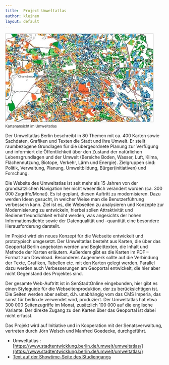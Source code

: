 ```yaml
---
title:  Project Umweltatlas
author: kleinen
layout: default
---
```


![Umweltatlas](./img/2012ani_802_versorgungsanteile2005.jpg)
<small class = "float-right">Kartenansicht im Umweltatlas</small>


Der Umweltatlas Berlin beschreibt in 80 Themen mit ca. 400 Karten sowie Sachdaten, Grafiken und Texten die Stadt und ihre Umwelt. Er stellt raumbezogene Grundlagen für die übergeordnete Planung zur Verfügung und informiert die Öffentlichkeit über den Zustand der natürlichen Lebensgrundlagen und der Umwelt (Bereiche Boden, Wasser, Luft, Klima, Flächennutzung, Biotope, Verkehr, Lärm und Energie). Zielgruppen sind: Politik, Verwaltung, Planung, Umweltbildung, Bürger(initiativen) und Forschung.

Die Website des Umweltatlas ist seit mehr als 15 Jahren von der grundsätzlichen Navigation her nicht wesentlich verändert worden (ca. 300 000 Zugriffe/Monat). Es ist geplant, diesen Auftritt zu modernisieren. Dazu werden Ideen gesucht, in welcher Weise man die Benutzerführung verbessern kann.  Ziel ist es, die Webseiten zu analysieren und Konzepte zur Modernisierung zu entwickeln, hierbei sollen Attraktivität und Bedienerfreundlichkeit erhöht werden, was angesichts der hohen Informationsdichte sowie der Datenqualität und –quantität eine besondere Herausforderung darstellt.

Im Projekt wird ein neues Konzept für die Webseite entwickelt und prototypisch umgesetzt. Der Umweltatlas besteht aus Karten, die über das Geoportal Berlin angeboten werden und Begleittexten, die Inhalt und Methode der Karten erläutern. Außerdem gibt es die Karten im PDF – Format zum Download.  Besonderes Augenmerk sollte auf die Verbindung der Texte, Grafiken, Tabellen etc. mit den Karten gelegt werden. Parallel dazu werden auch Verbesserungen am Geoportal entwickelt, die hier aber nicht Gegenstand des Projektes sind.

Der gesamte Web-Auftritt ist in SenStadtOnline eingebunden, hier gibt es einen Styleguide für die Webseitenproduktion, der zu berücksichtigen ist. Die Seiten werden aber selbst, d.h. unabhängig vom das CMS Imperia, das sonst für berlin.de verwendet wird, produziert. Der Umweltatlas hat etwa 300 000 Seitenzugriffe im Monat, zusätzlich 100 000 auf die englische Variante. Der direkte Zugang zu den Karten über das Geoportal ist dabei nicht erfasst.

Das Projekt wird auf Initiative und in Kooperation mit der Senatsverwaltung, vertreten durch Jörn Welsch und Manfred Goedecke, durchgeführt.

* Umweltatlas : [https://www.stadtentwicklung.berlin.de/umwelt/umweltatlas/](https://www.stadtentwicklung.berlin.de/umwelt/umweltatlas/)
* [Text auf der Showtime-Seite des Studiengangs](https://imi-bachelor.htw-berlin.de/studium/projekte/showtime-und-projekte-im-sommersemester-2018/#c38750)
